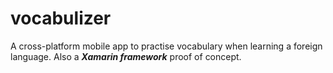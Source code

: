 # vocabulizer
A cross-platform mobile app to practise vocabulary when learning a foreign language. Also a *__Xamarin framework__* proof of concept.
